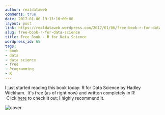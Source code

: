 ```yaml
---
author: realdataweb
comments: true
date: 2017-01-06 13:13:16+00:00
layout: post
link: https://realdataweb.wordpress.com/2017/01/06/free-book-r-for-data-science/
slug: free-book-r-for-data-science
title: Free Book - R for Data Science
wordpress_id: 65
tags:
- book
- data
- data science
- free
- Programming
- R
---
```


I just started reading this book today: R for Data Science by Hadley Wickham.  It's free (as of right now) and written completely in R!  Click [here](http://r4ds.had.co.nz) to check it out; I highly recommend it.




![cover](https://realdataweb.files.wordpress.com/2017/01/cover.png)
